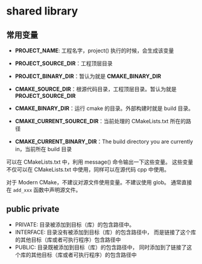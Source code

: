 # shared library

## 常用变量

- **PROJECT_NAME**: 工程名字，project() 执行的时候，会生成该变量
- **PROJECT_SOURCE_DIR**：工程顶层目录
- **PROJECT_BINARY_DIR**：暂认为就是 **CMAKE_BINARY_DIR**

- **CMAKE_SOURCE_DIR**：根源代码目录，工程顶层目录。暂认为就是 **PROJECT_SOURCE_DIR**
- **CMAKE_BINARY_DIR**：运行 cmake 的目录。外部构建时就是 build 目录。
- **CMAKE_CURRENT_SOURCE_DIR**：当前处理的 CMakeLists.txt 所在的路径
- **CMAKE_CURRENT_BINARY_DIR**：The build directory you are currently in，当前所在 build 目录

可以在 CMakeLists.txt 中，利用 message() 命令输出一下这些变量。
这些变量不仅可以在 CMakeLists.txt 中使用，同样可以在源代码 cpp 中使用。

对于 Modern CMake，不建议对源文件使用变量。不建议使用 glob。
通常直接在 `add_xxx` 函数中声明源文件。

## public private

- PRIVATE: 目录被添加到目标（库）的包含路径中。
- INTERFACE: 目录没有被添加到目标（库）的包含路径中，
    而是链接了这个库的其他目标（库或者可执行程序）包含路径中
- PUBLIC: 目录既被添加到目标（库）的包含路径中，
    同时添加到了链接了这个库的其他目标（库或者可执行程序）的包含路径中
